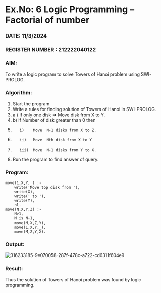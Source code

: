 # Ex.No: 6   Logic Programming – Factorial of number   
### DATE: 11/3/2024                                                                           
### REGISTER NUMBER : 212222040122
### AIM: 
To  write  a logic program  to solve Towers of Hanoi problem  using SWI-PROLOG. 
### Algorithm:
1. Start the program
2.  Write a rules for finding solution of Towers of Hanoi in SWI-PROLOG.
3.  a )	If only one disk  => Move disk from X to Y.
4.  b)	If Number of disk greater than 0 then
5.        i)	Move  N-1 disks from X to Z.
6.        ii)	Move  Nth disk from X to Y
7.        iii)	Move  N-1 disks from Y to X.
8. Run the program  to find answer of  query.

### Program:
```
move(1,X,Y,_) :-  
    write('Move top disk from '), 
    write(X), 
    write(' to '), 
    write(Y), 
    nl. 
move(N,X,Y,Z) :- 
    N>1, 
    M is N-1, 
    move(M,X,Z,Y), 
    move(1,X,Y,_), 
    move(M,Z,Y,X).
```

### Output:
![316233185-9e070058-287f-478c-a722-cd6311f604e9](https://github.com/Praveenanagaraji22/AI_Lab_2023-24/assets/119393514/08173af3-4cc2-46a9-8e2b-a8ec7d350e1b)

### Result:
Thus the solution of Towers of Hanoi problem was found by logic programming.
